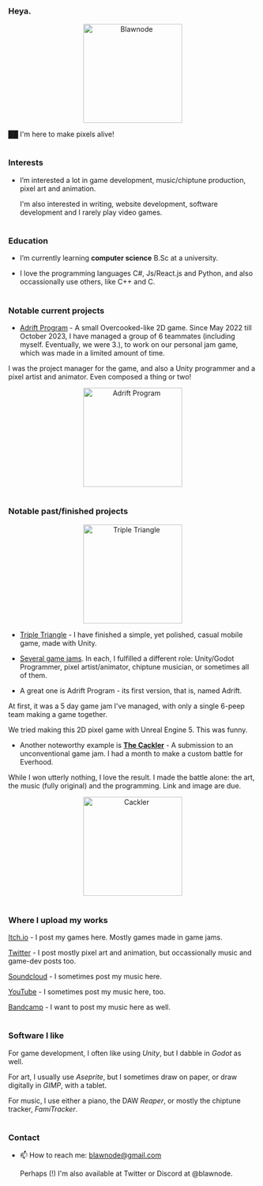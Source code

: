 <!--Possible TO-DO: Put links on all badges.-->

### Heya.
<p align="center"><img alt="Blawnode" src="https://github.com/blawnode/image1/blob/main/Blawnode%20Logo%20(MAX).png" height="200"></p>
██ I'm here to make pixels alive!

<!--![LinkedIn](https://img.shields.io/badge/linkedin-%230077B5.svg?style=for-the-badge&logo=linkedin&logoColor=white)-->
<!--I have a separate LinkedIn profile. To find it, look for my name. I will not put my link here.-->

#
### Interests
- I’m interested a lot in game development, music/chiptune production, pixel art and animation.
  
  I'm also interested in writing, website development, software development and I rarely play video games.

#
### Education
- I’m currently learning **computer science** B.Sc at a university.
<!--![C#](https://img.shields.io/badge/c%23-%23239120.svg?style=for-the-badge&logo=c-sharp&logoColor=white)
![Python](https://img.shields.io/badge/python-3670A0?style=for-the-badge&logo=python&logoColor=ffdd54)-->
- I love the programming languages C#, Js/React.js and Python, and also occassionally use others, like C++ and C.

#
### Notable current projects
- [Adrift Program](https://blawnode.itch.io/adrift) - A small Overcooked-like 2D game. Since May 2022 till October 2023, I have managed a group of 6 teammates (including myself. Eventually, we were 3.), to work on our personal jam game, which was made in a limited amount of time.

I was the project manager for the game, and also a Unity programmer and a pixel artist and animator. Even composed a thing or two!

<p align="center">
  <img alt="Adrift Program" src="https://shared.cloudflare.steamstatic.com/store_item_assets/steam/apps/2606610/capsule_616x353.jpg?t=1694948291" height="200">
</p>

#
### Notable past/finished projects
<p align="center"><img alt="Triple Triangle" src="https://github.com/blawnode/image1/blob/main/ItchLogo.png" height="200"></p>

- [Triple Triangle](https://blawnode.itch.io/tripletriangle/) - I have finished a simple, yet polished, casual mobile game, made with Unity.

- [Several game jams](https://blawnode.itch.io/). In each, I fulfilled a different role: Unity/Godot Programmer, pixel artist/animator, chiptune musician, or sometimes all of them.

- A great one is Adrift Program - its first version, that is, named Adrift.

At first, it was a 5 day game jam I've managed, with only a single 6-peep team making a game together.

We tried making this 2D pixel game with Unreal Engine 5. This was funny.

- Another noteworthy example is <b>[The Cackler](https://github.com/blawnode/EverhoodCackler)</b> - A submission to an unconventional game jam. I had a month to make a custom battle for Everhood.

While I won utterly nothing, I love the result. I made the battle alone: the art, the music (fully original) and the programming. Link and image are due.

<p align="center">
  <!-- TODO: Add a download link to the actual battle, show a video, and a few (one?) preview GIFs. More presentability! -->
  <a href="https://github.com/blawnode/EverhoodCackler" target="_blank">
    <img alt="Cackler" src="https://user-images.githubusercontent.com/37482595/168480246-e5c44d16-e87b-49e7-bef8-781c9b0ac770.png" height="200" />
  </a>
</p>

#
### Where I upload my works
[Itch.io](https://blawnode.itch.io/) - I post my games here. Mostly games made in game jams.

<!--![Twitter](https://img.shields.io/badge/Blawnode-%231DA1F2.svg?style=for-the-badge&logo=Twitter&logoColor=white)-->
<!--![Twitter](https://img.shields.io/badge/Twitter-%231DA1F2.svg?style=for-the-badge&logo=Twitter&logoColor=white)-->
[Twitter](https://twitter.com/blawnode) - I post mostly pixel art and animation, but occassionally music and game-dev posts too.

<!--![Sound Cloud](https://img.shields.io/badge/sound%20cloud-FF5500?style=for-the-badge&logo=soundcloud&logoColor=white)-->
[Soundcloud](https://soundcloud.com/user-987269267) - I sometimes post my music here.

<!--![YouTube](https://img.shields.io/badge/YouTube-%23FF0000.svg?style=for-the-badge&logo=YouTube&logoColor=white)-->
[YouTube](https://www.youtube.com/channel/UCldotnKAENFMJRmH9esOqxA) - I sometimes post my music here, too.

[Bandcamp](https://blawnode.bandcamp.com/) - I want to post my music here as well.

#
### Software I like
<!--![Unity](https://img.shields.io/badge/unity-%23000000.svg?style=for-the-badge&logo=unity&logoColor=white)
![Godot Engine](https://img.shields.io/badge/GODOT-%23FFFFFF.svg?style=for-the-badge&logo=godot-engine)-->
For game development, I often like using _Unity_, but I dabble in _Godot_ as well.

<!--![Aseprite](https://img.shields.io/badge/Aseprite-FFFFFF?style=for-the-badge&logo=Aseprite&logoColor=#7D929E)
![Gimp Gnu Image Manipulation Program](https://img.shields.io/badge/Gimp-657D8B?style=for-the-badge&logo=gimp&logoColor=FFFFFF)-->
For art, I usually use _Aseprite_, but I sometimes draw on paper, or draw digitally in _GIMP_, with a tablet.

For music, I use either a piano, the DAW _Reaper_, or mostly the chiptune tracker, _FamiTracker_.

#
### Contact
- 📫 How to reach me: blawnode@gmail.com
        
     Perhaps (!) I'm also available at Twitter or Discord at @blawnode.

<!--![Gmail](https://img.shields.io/badge/Gmail-D14836?style=for-the-badge&logo=gmail&logoColor=white)-->
<!--![Discord](https://img.shields.io/badge/%3CServer%3E-%237289DA.svg?style=for-the-badge&logo=discord&logoColor=white)-->

<!--![Trello](https://img.shields.io/badge/Trello-%23026AA7.svg?style=for-the-badge&logo=Trello&logoColor=white)-->


<!---
blawnode/blawnode is a ✨ special ✨ repository because its `README.md` (this file) appears on your GitHub profile.
You can click the Preview link to take a look at your changes.
--->
